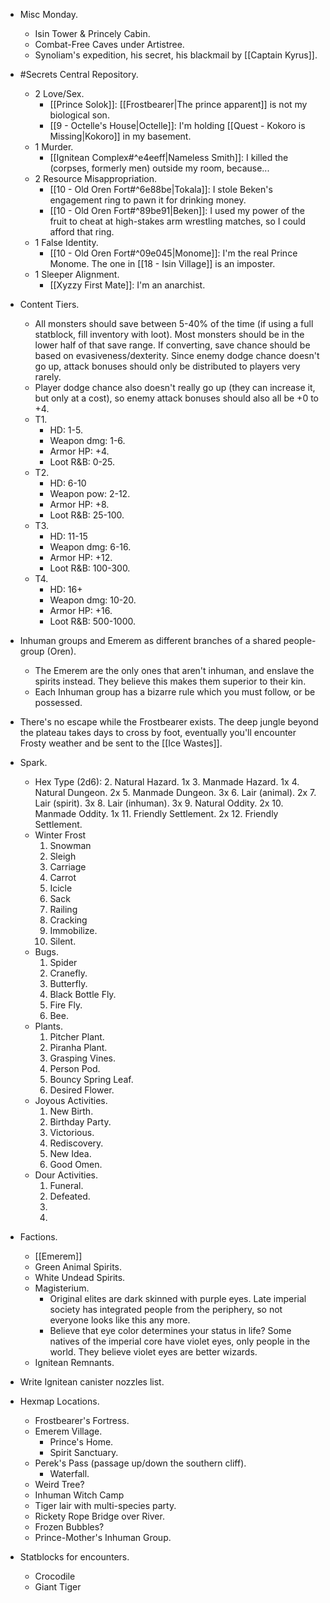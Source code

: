 + Misc Monday.
	+ Isin Tower & Princely Cabin.
	+ Combat-Free Caves under Artistree. 
	+ Synoliam's expedition, his secret, his blackmail by [[Captain Kyrus]].
+ #Secrets Central Repository.
	+ 2 Love/Sex.
		+ [[Prince Solok]]: [[Frostbearer|The prince apparent]] is not my biological son.
		+ [[9 - Octelle's House|Octelle]]: I'm holding [[Quest - Kokoro is Missing|Kokoro]] in my basement.
	+ 1 Murder.
		+ [[Ignitean Complex#^e4eeff|Nameless Smith]]: I killed the (corpses, formerly men) outside my room, because...
	+ 2 Resource Misappropriation.
		+ [[10 - Old Oren Fort#^6e88be|Tokala]]: I stole Beken's engagement ring to pawn it for drinking money.
		+ [[10 - Old Oren Fort#^89be91|Beken]]: I used my power of the fruit to cheat at high-stakes arm wrestling matches, so I could afford that ring.
	+ 1 False Identity.
		+ [[10 - Old Oren Fort#^09e045|Monome]]: I'm the real Prince Monome. The one in [[18 - Isin Village]] is an imposter.
	+ 1 Sleeper Alignment.
		+ [[Xyzzy First Mate]]: I'm an anarchist.
+ Content Tiers.
	+ All monsters should save between 5-40% of the time (if using a full statblock, fill inventory with loot). Most monsters should be in the lower half of that save range. If converting, save chance should be based on evasiveness/dexterity. Since enemy dodge chance doesn't go up, attack bonuses should only be distributed to players very rarely.
	+ Player dodge chance also doesn't really go up (they can increase it, but only at a cost), so enemy attack bonuses should also all be +0 to +4.  
	+ T1.
		+ HD: 1-5.
		+ Weapon dmg: 1-6.
		+ Armor HP: +4.
		+ Loot R&B: 0-25.
	+ T2.
		+ HD: 6-10
		+ Weapon pow: 2-12.
		+ Armor HP: +8.
		+ Loot R&B: 25-100.
	+ T3.
		+ HD: 11-15
		+ Weapon dmg: 6-16.
		+ Armor HP: +12.
		+ Loot R&B: 100-300.
	+ T4.
		+ HD: 16+
		+ Weapon dmg: 10-20.
		+ Armor HP: +16.
		+ Loot R&B: 500-1000.
+ Inhuman groups and Emerem as different branches of a shared people-group (Oren).
	+ The Emerem are the only ones that aren't inhuman, and enslave the spirits instead. They believe this makes them superior to their kin.
	+ Each Inhuman group has a bizarre rule which you must follow, or be possessed.

+ There's no escape while the Frostbearer exists. The deep jungle beyond the plateau takes days to cross by foot, eventually you'll encounter Frosty weather and be sent to the [[Ice Wastes]].
+ Spark.
	+ Hex Type (2d6):
		2. Natural Hazard. 1x
		3. Manmade Hazard. 1x
		4. Natural Dungeon. 2x
		5. Manmade Dungeon. 3x
		6. Lair (animal). 2x
		7. Lair (spirit). 3x
		8. Lair (inhuman). 3x
		9. Natural Oddity. 2x
		10. Manmade Oddity. 1x
		11. Friendly Settlement. 2x
		12. Friendly Settlement.
	+ Winter Frost
		1. Snowman
		2. Sleigh
		3. Carriage
		4. Carrot
		5. Icicle
		6. Sack
		7. Railing
		8. Cracking
		9. Immobilize.
		10. Silent.
	+ Bugs. 
		1. Spider
		2. Cranefly.
		3. Butterfly.
		4. Black Bottle Fly.
		5. Fire Fly.
		6. Bee.
	+ Plants.
		1. Pitcher Plant.
		2. Piranha Plant.
		3. Grasping Vines.
		4. Person Pod.
		5. Bouncy Spring Leaf.
		6. Desired Flower.
	+ Joyous Activities.
		1. New Birth.
		2. Birthday Party.
		3. Victorious.
		4. Rediscovery.
		5. New Idea.
		6. Good Omen.
	+ Dour Activities.
		1. Funeral.
		2. Defeated.
		3. 
		4. 
+ Factions.
	+ [[Emerem]]
	+ Green Animal Spirits.
	+ White Undead Spirits.
	+ Magisterium.
		+ Original elites are dark skinned with purple eyes. Late imperial society has integrated people from the periphery, so not everyone looks like this any more. 
		+ Believe that eye color determines your status in life? Some natives of the imperial core have violet eyes, only people in the world. They believe violet eyes are better wizards.
	+ Ignitean Remnants.
+ Write Ignitean canister nozzles list.
+ Hexmap Locations.
	+ Frostbearer's Fortress.
	+ Emerem Village.
		+ Prince's Home.
		+ Spirit Sanctuary.
	+ Perek's Pass (passage up/down the southern cliff).
		+ Waterfall.
	+ Weird Tree?
	+ Inhuman Witch Camp
	+ Tiger lair with multi-species party.
	+ Rickety Rope Bridge over River.
	+ Frozen Bubbles?
	+ Prince-Mother's Inhuman Group.
+ Statblocks for encounters.
	+ Crocodile
	+ Giant Tiger